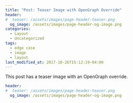 ```yaml
---
title: "Post: Teaser Image with OpenGraph Override"
header:
#  teaser: /assets/images/page-header-teaser.png
  og_image: /assets/images/page-header-og-image.png
categories:
  - Layout
  - Uncategorized
tags:
  - edge case
  - image
  - layout
last_modified_at: 2017-10-26T15:12:19-04:00
---
```


This post has a teaser image with an OpenGraph override.

```yaml
header:
#  teaser: /assets/images/page-header-teaser.png
  og_image: /assets/images/page-header-og-image.png
```